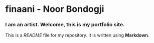 # finaani - Noor Bondogji

### I am an artist. Welcome, this is my portfolio site.

This is a *README* file for my repository. It is written using **Markdown**.
